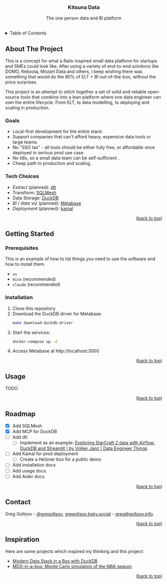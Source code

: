 <br />
<div align="center">
  <!-- <a href="https://github.com/othneildrew/Best-README-Template"> -->
  <!--   <img src="images/logo.png" alt="Logo" width="80" height="80"> -->
  <!-- </a> -->

  <h3 align="center">Kitsuna Data</h3>

  <p align="center">
    The one person data and BI platform
    <br />
    <br />
  </p>
</div>

<!-- TABLE OF CONTENTS -->
<details>
  <summary>Table of Contents</summary>
  <ol>
    <li>
      <a href="#about-the-project">About The Project</a>
      <ul>
        <li><a href="#goals">Goals</a></li>
        <li><a href="#tech-choices">Tech Choices</a></li>
      </ul>
    </li>
    <li>
      <a href="#getting-started">Getting Started</a>
      <ul>
        <li><a href="#prerequisites">Prerequisites</a></li>
        <li><a href="#installation">Installation</a></li>
      </ul>
    </li>
    <li><a href="#usage">Usage</a></li>
    <li><a href="#roadmap">Roadmap</a></li>
    <li><a href="#contact">Contact</a></li>
    <li><a href="#inspiration">Inspiration</a></li>
  </ol>
</details>

## About The Project

This is a concept for what a Rails-inspired small data platform for startups and SMEs could look like. After using a variety of end-to-end solutions like DOMO, Keboola, Mozart Data and others, I keep wishing there was something that would do the 80% of ELT + BI out-of-the-box, without the price surprises.

This project is an attempt to stitch together a set of solid and reliable open-source tools that combine into a lean platform where one data engineer can own the entire lifecycle. From ELT, to data modelling, to deploying and scaling in production.

### Goals

- Local-first development for the entire stack.
- Support companies that can't afford heavy, expensive data tools or large teams.
- No "SSO tax" - all tools should be either fully free, or affordable once deployed in serious prod use case.
- No k8s, so a small data team can be self-sufficient .
- Cheap path to production and scaling.

### Tech Choices

- _Extract_ (planned): [dlt](https://dlthub.com/)
- Transform: [SQLMesh](https://sqlmesh.readthedocs.io/en/stable/)
- Data Storage: [DuckDB](https://duckdb.org/)
- _BI / data viz_ (planned): [Metabase](https://www.metabase.com/)
- _Deployment_ (planned): [kamal](https://kamal-deploy.org/)

<p align="right">(<a href="#readme-top">back to top</a>)</p>

## Getting Started

### Prerequisites

This is an example of how to list things you need to use the software and how to install them.

* `uv`
* `mise` (recommended)
* `claude` (recommended)

### Installation

1. Clone this repository
2. Download the DuckDB driver for Metabase:
   ```bash
   make download-duckdb-driver
   ```
3. Start the services:
   ```bash
   docker-compose up -d
   ```
4. Access Metabase at http://localhost:3000

<p align="right">(<a href="#readme-top">back to top</a>)</p>

## Usage

TODO

<p align="right">(<a href="#readme-top">back to top</a>)</p>

## Roadmap

- [x] Add SQLMesh
- [x] Add MCP for DuckDB
- [ ] Add dlt
    - [ ] Implement as an example: [Exploring StarCraft 2 data with Airflow, DuckDB and Streamlit \| by Volker Janz \| Data Engineer Things](https://blog.det.life/exploring-starcraft-2-data-with-airflow-duckdb-and-streamlit-7c0ad79f9ca6)
- [ ] Add Kamal for prod deployment
    - [ ] Create a Hetzner box for a public demo
- [ ] Add installation docs
- [ ] Add usage docs
- [ ] Add Aider docs

<p align="right">(<a href="#readme-top">back to top</a>)</p>

## Contact

Greg Goltsov - [@gregoltsov](https://x.com/gregoltsov), [gregoltsov.bsky.social](https://bsky.app/profile/gregoltsov.bsky.social) - greg@goltsov.info.

<p align="right">(<a href="#readme-top">back to top</a>)</p>

## Inspiration

Here are some projects which inspired my thinking and this project:

* [Modern Data Stack in a Box with DuckDB](https://duckdb.org/2022/10/12/modern-data-stack-in-a-box.html)
* [MDS-in-a-box: Monte Carlo simulation of the NBA season](https://github.com/matsonj/nba-monte-carlo)

<p align="right">(<a href="#readme-top">back to top</a>)</p>
